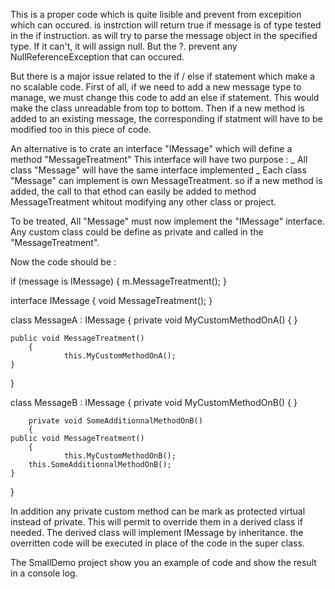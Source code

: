 This is a proper code which is quite lisible and prevent from excepition which can occured.
is instrction will return true if message is of type tested in the if instruction.
as will try to parse the message object in the specified type. If it can't, it will assign null. But the ?. prevent any NullReferenceException that can occured.

But there is a major issue related to the if / else if statement which make a no scalable code.
First of all, if we need to add a new message type to manage, we must change this code to add an else if statement. This would make the class unreadable from top to bottom.
Then if a new method is added to an existing message, the corresponding if statment will have to be modified too in this piece of code.

An alternative is to crate an interface "IMessage" which will define a method "MessageTreatment"
This interface will have two purpose :
	_ All class "Message" will have the same interface implemented
	_ Each class "Message" can implement is own MessageTreatment. so if a new method is added, the call to that ethod can easily be added to method MessageTreatment whitout modifying any other class or project.

To be treated, All "Message" must now implement the "IMessage" interface.
Any custom class could be define as private and called in the "MessageTreatment". 

Now the code should be : 

if (message is IMessage)
{
	m.MessageTreatment();
}

interface IMessage
{
	void MessageTreatment();
}

class MessageA : IMessage
{
	private void MyCustomMethodOnA()
        {
        }

	public void MessageTreatment()
        {
                this.MyCustomMethodOnA();	
	}
}

class MessageB : IMessage
{
	private void MyCustomMethodOnB()
        {
        }

        private void SomeAdditionnalMethodOnB()
        {
	public void MessageTreatment()
        {
                this.MyCustomMethodOnB();
		this.SomeAdditionnalMethodOnB();
	}
}

In addition any private custom method can be mark as protected virtual instead of private.
This will permit to override them in a derived class if needed. The derived class will implement IMessage by inheritance.
the overritten code will be executed in place of the code in the super class.

The SmallDemo project show you an example of code and show the result in a console log.